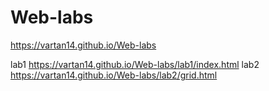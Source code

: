 # Web-labs
https://vartan14.github.io/Web-labs

lab1
https://vartan14.github.io/Web-labs/lab1/index.html
lab2
https://vartan14.github.io/Web-labs/lab2/grid.html
